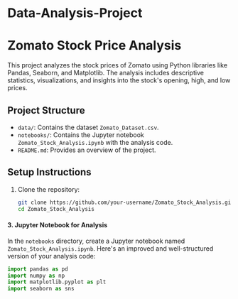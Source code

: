 # Data-Analysis-Project
# Zomato Stock Price Analysis

This project analyzes the stock prices of Zomato using Python libraries like Pandas, Seaborn, and Matplotlib. The analysis includes descriptive statistics, visualizations, and insights into the stock's opening, high, and low prices.

## Project Structure

- `data/`: Contains the dataset `Zomato_Dataset.csv`.
- `notebooks/`: Contains the Jupyter notebook `Zomato_Stock_Analysis.ipynb` with the analysis code.
- `README.md`: Provides an overview of the project.

## Setup Instructions

1. Clone the repository:
   ```bash
   git clone https://github.com/your-username/Zomato_Stock_Analysis.git
   cd Zomato_Stock_Analysis
#### 3. **Jupyter Notebook for Analysis**

In the `notebooks` directory, create a Jupyter notebook named `Zomato_Stock_Analysis.ipynb`. Here's an improved and well-structured version of your analysis code:

```python
import pandas as pd
import numpy as np
import matplotlib.pyplot as plt
import seaborn as sns
